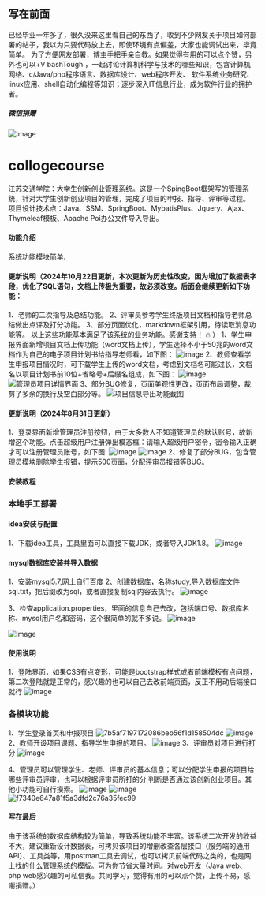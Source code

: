 ## 写在前面
已经毕业一年多了，很久没来这里看自己的东西了，收到不少网友关于项目如何部署的帖子，我以为只要代码放上去，即使环境有点偏差，大家也能调试出来，毕竟简单。
为了方便网友部署，博主手把手亲自教。如果觉得有用的可以点个赞，另外也可以+V bashTough     ，一起讨论计算机科学与技术的哪些知识，包含计算机网络、c/Java/php程序语言、数据库设计、web程序开发、
软件系统业务研究、linux应用、shell自动化编程等知识；逐步深入IT信息行业，成为软件行业的拥护者。
##### 微信捐赠
![image](https://github.com/loneli-maker/collogeProject/blob/master/photo/%E5%BE%AE%E4%BF%A1%E5%9B%BE%E7%89%87_20241018084425.jpg)

# collogecourse
江苏交通学院：大学生创新创业管理系统。这是一个SpingBoot框架写的管理系统，针对大学生创新创业项目的管理，完成了项目的申报、指导、评审等过程。 项目设计技术点：Java、SSM、SpringBoot、MybatisPlus、Jquery、Ajax、Thymeleaf模板、Apache Poi办公文件导入导出。
#### 功能介绍
系统功能模块简单.
#### 更新说明（2024年10月22日更新，本次更新为历史性改变，因为增加了数据表字段，优化了SQL语句，文档上传极为重要，故必须改变。后面会继续更新如下功能：
1、老师的二次指导及总结功能。
2、评审员参考学生终版项目文档和指导老师总结做出点评及打分功能。
3、部分页面优化，markdown框架引用，待读取消息功能等。
以上这些功能基本满足了该系统的业务功能。感谢支持！ :fire: ）
1、学生申报界面新增项目文档上传功能（word文档上传），学生选择不小于50兆的word文档作为自己的电子项目计划书给指导老师看，如下图：
![image](https://github.com/loneli-maker/collogeProject/blob/master/photo/学生申报项目截图.png)
2、教师查看学生申报项目情况时，可下载学生上传的word文档，考虑到文档名可能过长，文档名以项目计划书前10位+省略号+后缀名组成，如下图：
![image](https://github.com/loneli-maker/collogeProject/blob/master/photo/教师待指导项目界面.png)
![管理员项目详情界面](https://github.com/loneli-maker/collogeProject/blob/master/photo/管理员项目详情截图.png)
3、部分BUG修复，页面美观性更改，页面布局调整，裁剪了多余的换行及空白部分等。
![项目信息导出功能截图](https://github.com/loneli-maker/collogeProject/blob/master/photo/导出功能截图.png)

#### 更新说明（2024年8月31日更新）
1、登录界面新增管理员注册按钮，由于大多数人不知道管理员的默认账号，故新增这个功能。点击超级用户注册弹出模态框：请输入超级用户密令，密令输入正确才可以注册管理员账号，如下图:
 ![image](https://github.com/loneli-maker/collogeProject/blob/master/photo/08311.jpg)
 ![image](https://github.com/loneli-maker/collogeProject/blob/master/photo/08312.jpg)
2、修复了部分BUG，包含管理员模块删除学生报错，提示500页面，分配评审员报错等BUG。



#### 安装教程
### 本地手工部署
#### idea安装与配置
   1、下载idea工具，工具里面可以直接下载JDK，或者导入JDK1.8。
   ![image](https://github.com/loneli-maker/collogeProject/assets/79433596/fac0886d-f66f-4632-99c2-c5e066e2e52c)


#### mysql数据库安装并导入数据
1、安装mysql5.7,网上自行百度
2、创建数据库，名称study,导入数据库文件sql.txt，把后缀改为sql，或者直接复制sql内容去执行。
![image](https://github.com/loneli-maker/collogeProject/assets/79433596/9559d5c7-d5d5-4057-b31c-69fbf0fcf4d8)

3、检查application.properties，里面的信息自己去改，包括端口号、数据库名称、mysql用户名和密码，这个很简单的就不多说。
![image](https://github.com/loneli-maker/collogeProject/assets/79433596/6e84bb5c-eacb-438f-b5cc-a0f133e0f60a)

![image](https://github.com/loneli-maker/collogeProject/assets/79433596/6b7ab8a9-9ede-45cc-9e0a-960abc9d94b9)


#### 使用说明
1、登陆界面，如果CSS有点变形，可能是bootstrap样式或者前端模板有点问题，第二次登陆就是正常的，感兴趣的也可以自己去改前端页面，反正不用动后端接口就行
![image](https://github.com/loneli-maker/collogeProject/assets/79433596/12ab320e-5a8e-49ec-a681-7d57786d4a72)
### 各模块功能
1、学生登录首页和申报项目
![7b5af7197172086beb56f1d158504dc](https://github.com/loneli-maker/collogeProject/assets/79433596/b536b6ef-a052-4c9c-8882-e1465c34f34d)
![image](https://github.com/loneli-maker/collogeProject/assets/79433596/20cc1b8f-e31d-49bf-b696-4d145c63ea26)
2、教师开设项目课题、指导学生申报的项目。
![image](https://github.com/loneli-maker/collogeProject/assets/79433596/361b23c7-887c-431c-955e-7aa9bd9542b7)
3、评审员对项目进行打分
![image](https://github.com/loneli-maker/collogeProject/assets/79433596/1a948358-7d85-4dc9-a00a-6ce6dc139f59)


4、管理员可以管理学生、老师、评审员的基本信息；可以分配学生申报的项目给哪些评审员评审，也可以根据评审员所打的分 判断是否通过该创新创业项目。其他小功能可自行摸索。
![image](https://github.com/loneli-maker/collogeProject/assets/79433596/d86d10c3-ae85-4a94-a9ee-3a638641414e)
![image](https://github.com/loneli-maker/collogeProject/assets/79433596/120972bb-35a7-4d6b-841e-dcbba0a6dc5a)
![f7340e647a81f5a3dfd2c76a35fec99](https://github.com/loneli-maker/collogeProject/assets/79433596/cf3e7d0c-889a-449e-830a-c66d6e9c7f28)





#### 写在最后
由于该系统的数据库结构较为简单，导致系统功能不丰富。该系统二次开发的收益不大，建议重新设计数据表，可拷贝该项目的增删改查各层接口（服务端的通用API）、工具类等，用postman工具去调试，也可以拷贝前端代码之类的，也是网上找的什么管理系统的模版。可为你节省大量时间。对web开发（Java web、php web感兴趣的可私信我。共同学习，觉得有用的可以点个赞，上传不易，感谢捐赠。）

